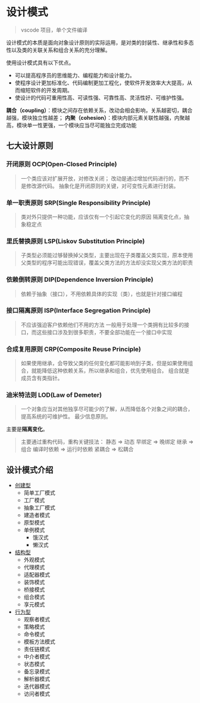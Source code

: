 # 设计模式

> vscode 项目，单个文件编译

设计模式的本质是面向对象设计原则的实际运用，是对类的封装性、继承性和多态性以及类的关联关系和组合关系的充分理解。

使用设计模式具有以下优点。

- 可以提高程序员的思维能力、编程能力和设计能力。
- 使程序设计更加标准化、代码编制更加工程化，使软件开发效率大大提高，从而缩短软件的开发周期。
- 使设计的代码可重用性高、可读性强、可靠性高、灵活性好、可维护性强。

**耦合（coupling）**：模块之间存在依赖关系，改动会相会影响，关系越密切，耦合越强，模块独立性越差；
**内聚（cohesion）**：模块内部元素关联性越强，内聚越高，模块单一性更强，一个模块应当尽可能独立完成功能

## 七大设计原则

### 开闭原则 OCP(Open-Closed Principle)

> 一个类应该对扩展开放，对修改关闭；
> 改动是通过增加代码进行的，而不是修改源代码。
> 抽象化是开闭原则的关键，对可变性元素进行封装。

### 单一职责原则 SRP(Single Responsibility Principle)

> 类对外只提供一种功能，应该仅有一个引起它变化的原因
> 隔离变化点，抽象稳定点

### 里氏替换原则 LSP(Liskov Substitution Principle)

> 子类型必须能过够替换掉父类型，主要出现在子类覆盖父类实现，原本使用父类型的程序可能出现错误，覆盖父类方法的方法却没实现父类方法的职责

### 依赖倒转原则 DIP(Dependence Inversion Principle)

> 依赖于抽象（接口），不用依赖具体的实现（类），也就是针对接口编程

### 接口隔离原则 ISP(Interface Segregation Principle)

> 不应该强迫客户依赖他们不用的方法
> 一般用于处理一个类拥有比较多的接口，而这些接口涉及到很多职责，不要全部功能在一个接口中实现

### 合成复用原则 CRP(Composite Reuse Principle)

> 如果使用继承，会导致父类的任何变化都可能影响到子类，但是如果使用组合，就能降低这种依赖关系，所以继承和组合，优先使用组合。
> 组合就是 成员含有类指针。

### 迪米特法则 LOD(Law of Demeter)

> 一个对象应当对其他独享尽可能少的了解，从而降低各个对象之间的耦合，提高系统的可维护性。
> 最少信息原则。

主要是**隔离变化**。

> 主要通过重构代码，重构关键技法：
> 静态     => 动态
> 早绑定    => 晚绑定
> 继承     => 组合
> 编译时依赖 => 运行时依赖
> 紧耦合    => 松耦合

## 设计模式介绍

- [创建型](./Creational/README.md)
	- 简单工厂模式
	- 工厂模式
	- 抽象工厂模式
	- 建造者模式
	- 原型模式
	- 单例模式
		- 饿汉式
		- 懒汉式
- [结构型](./Structural/README.md)
	- 外观模式
	- 代理模式
	- 适配器模式
	- 装饰模式
	- 桥接模式
	- 组合模式
	- 享元模式
- [行为型](./Behavioral/README.md)
    - 观察者模式
    - 策略模式
    - 命令模式
    - 模板方法模式
    - 责任链模式
    - 中介者模式
    - 状态模式
    - 备忘录模式
    - 解析器模式
    - 迭代器模式
    - 访问者模式
